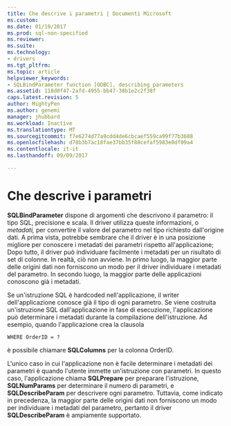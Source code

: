 ```yaml
---
title: Che descrive i parametri | Documenti Microsoft
ms.custom: 
ms.date: 01/19/2017
ms.prod: sql-non-specified
ms.reviewer: 
ms.suite: 
ms.technology:
- drivers
ms.tgt_pltfrm: 
ms.topic: article
helpviewer_keywords:
- SQLBindParameter function [ODBC], describing parameters
ms.assetid: 118d0f47-2afd-4955-bb47-38b1e2c2f38f
caps.latest.revision: 5
author: MightyPen
ms.author: genemi
manager: jhubbard
ms.workload: Inactive
ms.translationtype: MT
ms.sourcegitcommit: f7e6274d77a9cdd4de6cbcaef559ca99f77b3608
ms.openlocfilehash: d78b3b7ac10fae37bb35f88cefaf5983e0df09a4
ms.contentlocale: it-it
ms.lasthandoff: 09/09/2017

---
```

# <a name="describing-parameters"></a>Che descrive i parametri
**SQLBindParameter** dispone di argomenti che descrivono il parametro: il tipo SQL, precisione e scala. Il driver utilizza queste informazioni, o *metadati,* per convertire il valore del parametro nel tipo richiesto dall'origine dati. A prima vista, potrebbe sembrare che il driver è in una posizione migliore per conoscere i metadati dei parametri rispetto all'applicazione; Dopo tutto, il driver può individuare facilmente i metadati per un risultato di set di colonne. In realtà, ciò non avviene. In primo luogo, la maggior parte delle origini dati non forniscono un modo per il driver individuare i metadati del parametro. In secondo luogo, la maggior parte delle applicazioni conoscono già i metadati.  
  
 Se un'istruzione SQL è hardcoded nell'applicazione, il writer dell'applicazione conosce già il tipo di ogni parametro. Se viene costruita un'istruzione SQL dall'applicazione in fase di esecuzione, l'applicazione può determinare i metadati durante la compilazione dell'istruzione. Ad esempio, quando l'applicazione crea la clausola  
  
```  
WHERE OrderID = ?  
```  
  
 è possibile chiamare **SQLColumns** per la colonna OrderID.  
  
 L'unico caso in cui l'applicazione non è facile determinare i metadati dei parametri è quando l'utente immette un'istruzione con parametri. In questo caso, l'applicazione chiama **SQLPrepare** per preparare l'istruzione, **SQLNumParams** per determinare il numero di parametri, e **SQLDescribeParam** per descrivere ogni parametro. Tuttavia, come indicato in precedenza, la maggior parte delle origini dati non forniscono un modo per individuare i metadati del parametro, pertanto il driver **SQLDescribeParam** è ampiamente supportato.


